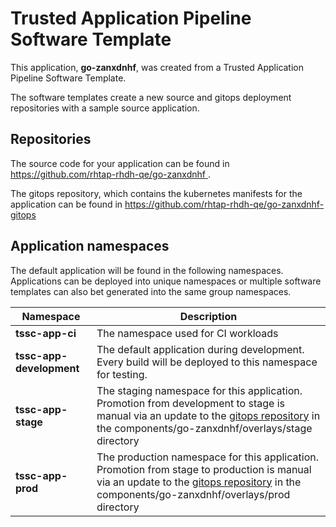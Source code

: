 # Trusted Application Pipeline Software Template

This application, **go-zanxdnhf**, was created from a Trusted Application Pipeline Software Template.

The software templates create a new source and gitops deployment repositories with a sample source application. 

## Repositories

The source code for your application can be found in [https://github.com/rhtap-rhdh-qe/go-zanxdnhf ](https://github.com/rhtap-rhdh-qe/go-zanxdnhf ).
 
The gitops repository, which contains the kubernetes manifests for the application can be found in 
[https://github.com/rhtap-rhdh-qe/go-zanxdnhf-gitops ](https://github.com/rhtap-rhdh-qe/go-zanxdnhf-gitops ) 

## Application namespaces 

The default application will be found in the following namespaces. Applications can be deployed into unique namespaces or multiple software templates can also bet generated into the same group namespaces.  

|  Namespace   |  Description   |  
| -------- | -------- |
| **tssc-app-ci** | The namespace used for CI workloads |
| **tssc-app-development** | The default application during development. Every build will be deployed to this namespace for testing. |
| **tssc-app-stage** | The staging namespace for this application. Promotion from development to stage is manual via an update to the [gitops repository](https://github.com/rhtap-rhdh-qe/go-zanxdnhf-gitops ) in the components/go-zanxdnhf/overlays/stage directory |
| **tssc-app-prod** | The production namespace for this application. Promotion from stage to production is manual via an update to the [gitops repository](https://github.com/rhtap-rhdh-qe/go-zanxdnhf-gitops ) in the components/go-zanxdnhf/overlays/prod directory |